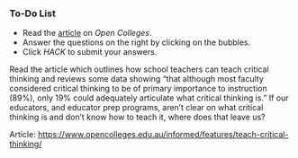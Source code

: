 

<div class="aside">
<h3>To-Do List</h3>
<ul>
  <li>Read the <a href="https://www.opencolleges.edu.au/informed/features/teach-critical-thinking/">article</a> on <i>Open Colleges</i>. </li>
  <li>Answer the questions on the right by clicking on the bubbles.</li>
  <li>Click <em>HACK</em> to submit your answers.</li>
</ul>
</div>


Read the article which outlines how school teachers can teach critical thinking and reviews some data showing “that although most faculty considered critical thinking to be of primary importance to instruction (89%), only 19% could adequately articulate what critical thinking is.” If our educators, and educator prep programs, aren’t clear on what critical thinking is and don’t know how to teach it, where does that leave us?

Article: https://www.opencolleges.edu.au/informed/features/teach-critical-thinking/